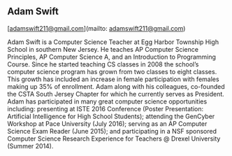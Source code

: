 ## Adam Swift
[adamswift211@gmail.com](mailto: adamswift211@gmail.com)Adam Swift is a Computer Science Teacher at Egg Harbor Township High School in southern New Jersey. He teaches AP Computer Science Principles, AP Computer Science A, and an Introduction to Programming Course. Since he started teaching CS classes in 2008 the school’s computer science program has grown from two classes to eight classes. This growth has included an increase in female participation with females making up 35% of enrollment. Adam along with his colleagues, co-founded the CSTA South Jersey Chapter for which he currently serves as President. Adam has participated in many great computer science opportunities including: presenting at ISTE 2016 Conference (Poster Presentation: Artificial Intelligence for High School Students); attending the GenCyber Workshop at Pace University (July 2016); serving as an AP Computer Science Exam Reader (June 2015); and participating in a NSF sponsored Computer Science Research Experience for Teachers @ Drexel University (Summer 2014).
